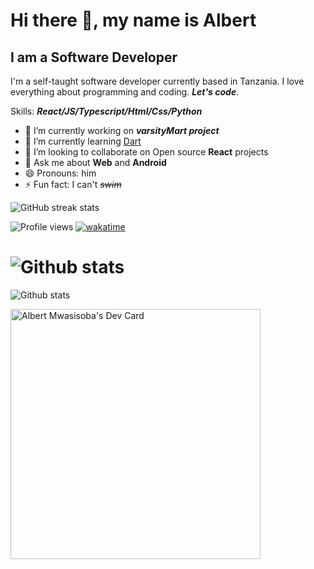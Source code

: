 # Hi there 👋, my name is **Albert**

## I am a **Software Developer**

I'm a self-taught software developer currently based in Tanzania. I love everything about programming and coding. ***Let's code***.


Skills: ***React/JS/Typescript/Html/Css/Python***

- 🔭 I’m currently working on ***varsityMart project*** 
- 🌱 I’m currently learning [Dart](https://dart.dev/)
- 👯 I’m looking to collaborate on Open source **React** projects 
- 💬 Ask me about **Web** and **Android** 
- 😄 Pronouns: him 
- ⚡ Fun fact: I can't ~~*swim*~~ 

![GitHub streak stats](https://github-readme-streak-stats.herokuapp.com/?user=albizzy )  

![Profile views](https://gpvc.arturio.dev/albizzy ) [![wakatime](https://wakatime.com/badge/user/3cfa813f-8a26-40a1-a461-4f6b1698a8e0.svg)](https://wakatime.com/@3cfa813f-8a26-40a1-a461-4f6b1698a8e0)  


![Github stats](https://github-readme-stats.vercel.app/api?username=albizzy&theme=vue&show_icons=true&count_private=true)
=======
![Github stats](https://github-readme-stats.vercel.app/api?username=albizzy&theme=vue&show_icons=true&count_private=true)

<a href="https://app.daily.dev/Iambizzy19"><img src="https://api.daily.dev/devcards/1d53cbdce8324fc5b1a44f328e871323.png?r=fja" width="400" alt="Albert Mwasisoba's Dev Card"/></a>